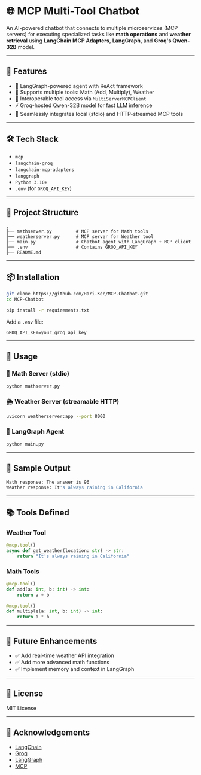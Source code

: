 
# 🌐 MCP Multi-Tool Chatbot

An AI-powered chatbot that connects to multiple microservices (MCP servers) for executing specialized tasks like **math operations** and **weather retrieval** using **LangChain MCP Adapters**, **LangGraph**, and **Groq's Qwen-32B** model.

---

## 🚀 Features

* 🤖 LangGraph-powered agent with ReAct framework
* 🔧 Supports multiple tools: Math (Add, Multiply), Weather
* 🔌 Interoperable tool access via `MultiServerMCPClient`
* ⚡ Groq-hosted Qwen-32B model for fast LLM inference
* 🧩 Seamlessly integrates local (stdio) and HTTP-streamed MCP tools

---

## 🛠️ Tech Stack

* `mcp`
* `langchain-groq`
* `langchain-mcp-adapters`
* `langgraph`
* `Python 3.10+`
* `.env` (for `GROQ_API_KEY`)

---

## 📁 Project Structure

```
.
├── mathserver.py         # MCP server for Math tools
├── weatherserver.py      # MCP server for Weather tool
├── main.py               # Chatbot agent with LangGraph + MCP client
├── .env                  # Contains GROQ_API_KEY
├── README.md
```

---

## 📦 Installation

```bash
git clone https://github.com/Hari-Kec/MCP-Chatbot.git
cd MCP-Chatbot

pip install -r requirements.txt
```

Add a `.env` file:

```
GROQ_API_KEY=your_groq_api_key
```

---

## 📜 Usage

### 🧮 Math Server (stdio)

```bash
python mathserver.py
```

### 🌦 Weather Server (streamable HTTP)

```bash
uvicorn weatherserver:app --port 8000
```

### 🧠 LangGraph Agent

```bash
python main.py
```

---

## 🧪 Sample Output

```bash
Math response: The answer is 96
Weather response: It's always raining in California
```

---

## 📚 Tools Defined

### Weather Tool

```python
@mcp.tool()
async def get_weather(location: str) -> str:
    return "It's always raining in California"
```

### Math Tools

```python
@mcp.tool()
def add(a: int, b: int) -> int:
    return a + b

@mcp.tool()
def multiple(a: int, b: int) -> int:
    return a * b
```

---

## 🔮 Future Enhancements

* ✅ Add real-time weather API integration
* ✅ Add more advanced math functions
* ✅ Implement memory and context in LangGraph

---

## 📝 License

MIT License

---

## 🙌 Acknowledgements

* [LangChain](https://www.langchain.com/)
* [Groq](https://www.groq.com/)
* [LangGraph](https://docs.langgraph.io/)
* [MCP](https://github.com/langchain-ai/mcp)


